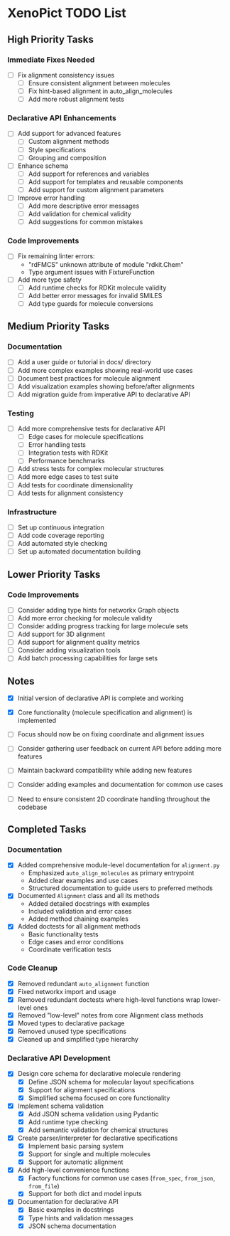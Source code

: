 # XenoPict TODO List

## High Priority Tasks

### Immediate Fixes Needed
- [ ] Fix alignment consistency issues
  - [ ] Ensure consistent alignment between molecules
  - [ ] Fix hint-based alignment in auto_align_molecules
  - [ ] Add more robust alignment tests

### Declarative API Enhancements
- [ ] Add support for advanced features
  - [ ] Custom alignment methods
  - [ ] Style specifications
  - [ ] Grouping and composition
- [ ] Enhance schema
  - [ ] Add support for references and variables
  - [ ] Add support for templates and reusable components
  - [ ] Add support for custom alignment parameters
- [ ] Improve error handling
  - [ ] Add more descriptive error messages
  - [ ] Add validation for chemical validity
  - [ ] Add suggestions for common mistakes

### Code Improvements
- [ ] Fix remaining linter errors:
  - "rdFMCS" unknown attribute of module "rdkit.Chem"
  - Type argument issues with FixtureFunction
- [ ] Add more type safety
  - [ ] Add runtime checks for RDKit molecule validity
  - [ ] Add better error messages for invalid SMILES
  - [ ] Add type guards for molecule conversions

## Medium Priority Tasks

### Documentation
- [ ] Add a user guide or tutorial in docs/ directory
- [ ] Add more complex examples showing real-world use cases
- [ ] Document best practices for molecule alignment
- [ ] Add visualization examples showing before/after alignments
- [ ] Add migration guide from imperative API to declarative API

### Testing
- [ ] Add more comprehensive tests for declarative API
  - [ ] Edge cases for molecule specifications
  - [ ] Error handling tests
  - [ ] Integration tests with RDKit
  - [ ] Performance benchmarks
- [ ] Add stress tests for complex molecular structures
- [ ] Add more edge cases to test suite
- [ ] Add tests for coordinate dimensionality
- [ ] Add tests for alignment consistency

### Infrastructure
- [ ] Set up continuous integration
- [ ] Add code coverage reporting
- [ ] Add automated style checking
- [ ] Set up automated documentation building

## Lower Priority Tasks

### Code Improvements
- [ ] Consider adding type hints for networkx Graph objects
- [ ] Add more error checking for molecule validity
- [ ] Consider adding progress tracking for large molecule sets
- [ ] Add support for 3D alignment
- [ ] Add support for alignment quality metrics
- [ ] Consider adding visualization tools
- [ ] Add batch processing capabilities for large sets

## Notes
- [x] Initial version of declarative API is complete and working
- [x] Core functionality (molecule specification and alignment) is implemented
- [ ] Focus should now be on fixing coordinate and alignment issues
- [ ] Consider gathering user feedback on current API before adding more features
- [ ] Maintain backward compatibility while adding new features
- [ ] Consider adding examples and documentation for common use cases
- [ ] Need to ensure consistent 2D coordinate handling throughout the codebase



## Completed Tasks

### Documentation
- [x] Added comprehensive module-level documentation for `alignment.py`
  - Emphasized `auto_align_molecules` as primary entrypoint
  - Added clear examples and use cases
  - Structured documentation to guide users to preferred methods
- [x] Documented `Alignment` class and all its methods
  - Added detailed docstrings with examples
  - Included validation and error cases
  - Added method chaining examples
- [x] Added doctests for all alignment methods
  - Basic functionality tests
  - Edge cases and error conditions
  - Coordinate verification tests

### Code Cleanup
- [x] Removed redundant `auto_alignment` function
- [x] Fixed networkx import and usage
- [x] Removed redundant doctests where high-level functions wrap lower-level ones
- [x] Removed "low-level" notes from core Alignment class methods
- [x] Moved types to declarative package
- [x] Removed unused type specifications
- [x] Cleaned up and simplified type hierarchy

### Declarative API Development
- [x] Design core schema for declarative molecule rendering
  - [x] Define JSON schema for molecular layout specifications
  - [x] Support for alignment specifications
  - [x] Simplified schema focused on core functionality
- [x] Implement schema validation
  - [x] Add JSON schema validation using Pydantic
  - [x] Add runtime type checking
  - [x] Add semantic validation for chemical structures
- [x] Create parser/interpreter for declarative specifications
  - [x] Implement basic parsing system
  - [x] Support for single and multiple molecules
  - [x] Support for automatic alignment
- [x] Add high-level convenience functions
  - [x] Factory functions for common use cases (`from_spec`, `from_json`, `from_file`)
  - [x] Support for both dict and model inputs
- [x] Documentation for declarative API
  - [x] Basic examples in docstrings
  - [x] Type hints and validation messages
  - [x] JSON schema documentation
